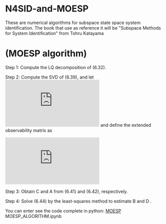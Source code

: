 # N4SID-and-MOESP
These are numerical algorithms for subspace state space system identification. The book that use as reference it will be "Subspace Methods  for System Identification" from Tohru Katayama

# (MOESP algorithm)
Step 1: Compute the LQ decomposition of (6.32).

Step 2: Compute the SVD of (6.39), and let ![](https://latex.codecogs.com/gif.latex?n%20%3A%3D%20dim%20%5CSigma_%7B1%7D) and define the extended observability matrix as

   ![](https://latex.codecogs.com/gif.latex?%5Cmathcal%20O_%7Bk%7D%3D%20U_%7Bk%7D%5CSigma_%7B1%7D%5E%7B1/2%7D)

Step 3: Obtain C and A from (6.41) and (6.42), respectively.

Step 4: Solve (6.44) by the least-squares method to estimate B and D .


You can enter see the code complete in python:
[MOESP](https://github.com/Jean-Pierre-LV/N4SID-and-MOESP/blob/master/MOESP_ALGORITHM.ipynb)
MOESP_ALGORITHM.ipynb

